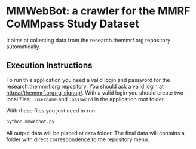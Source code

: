 # MMWebBot: a crawler for the MMRF CoMMpass Study Dataset

It aims at collecting data from the research.themmrf.org repository automatically.

## Execution Instructions

To run this application you need a valid login and password for the research.themmrf.org repository. You should ask a valid login at https://themmrf.org/rg-signup/. With a valid login you should create two local files: `.username` and `.password` in the application root folder.

With these files you just need to run:

```python
python mmwebbot.py
```

All output data will be placed at `data` folder. The final data will contains a folder with direct correspondence to the repository menu.
